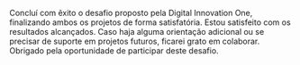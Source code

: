 Concluí com êxito o desafio proposto pela Digital Innovation One, finalizando ambos os projetos de forma satisfatória. Estou satisfeito com os resultados alcançados. Caso haja alguma orientação adicional ou se precisar de suporte em projetos futuros, ficarei grato em colaborar. Obrigado pela oportunidade de participar deste desafio.
